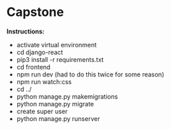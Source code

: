 # Capstone
**Instructions:**
- activate virtual environment
- cd django-react
- pip3 install -r requirements.txt
- cd frontend
- npm run dev (had to do this twice for some reason)
- npm run watch:css
- cd ../
- python manage.py makemigrations
- python manage.py migrate
- create super user
- python manage.py runserver
